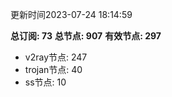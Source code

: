 更新时间2023-07-24 18:14:59

**总订阅: 73**
**总节点: 907**
**有效节点: 297**
- v2ray节点: 247
- trojan节点: 40
- ss节点: 10
